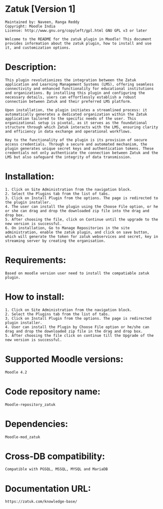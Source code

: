 # Zatuk [Version 1]

    Maintained by: Naveen, Ranga Reddy
    Copyright: Moodle India
    License: http://www.gnu.org/copyleft/gpl.html GNU GPL v3 or later

    Welcome to the README for the zatuk plugin in Moodle! This document provides information about the zatuk plugin, how to install and use it, and customization options.

# Description:

    This plugin revolutionizes the integration between the Zatuk application and Learning Management Systems (LMS), offering seamless connectivity and enhanced functionality for educational institutions and organizations. By installing this plugin and configuring the necessary details, users can effortlessly establish a robust connection between Zatuk and their preferred LMS platform.

    Upon installation, the plugin initiates a streamlined process: it automatically generates a dedicated organization within the Zatuk application tailored to the specific needs of the user. This organizational setup is pivotal, as it serves as the foundational structure through which Zatuk interacts with the LMS, ensuring clarity and efficiency in data exchange and operational workflows.

    Key to the functionality of the plugin is its provision of secure access credentials. Through a secure and automated mechanism, the plugin generates unique secret keys and authentication tokens. These credentials not only authenticate the connection between Zatuk and the LMS but also safeguard the integrity of data transmission.

# Installation:

    1. Click on Site Administration from the navigation block.
    2. Select the Plugins tab from the list of tabs.
    3. Click on Install Plugin from the options. The page is redirected to the plugin installer.
    4. The user can install the plugin using the Choose File option, or he or she can drag and drop the downloaded zip file into the drag and drop box.
    5. After choosing the file, click on Continue until the upgrade to the new version is successful.
    6. On installation, Go to Manage Repositories in the site administration, enable the zatuk plugin, and click on save button, which will generate the token for zatuk webservices and secret, key in streaming server by creating the organisation.

# Requirements:
    Based on moodle version user need to install the compatiable zatuk plugin.

# How to install:

    1. Click on Site Administration from the navigation block.
    2. Select the Plugins tab from the list of tabs.
    3. Click on Install Plugin from the options. The page is redirected plugin installer.
    4. User can install the Plugin by Choose File option or he/she can drag and drop the downloaded zip file in the drag and drop box.
    5. After choosing the file click on continue till the Upgrade of the new version is successful.

# Supported Moodle versions:
    Moodle 4.2

# Code repository name:
    Moodle-repository_zatuk

# Dependencies:
    Moodle-mod_zatuk

# Cross-DB compatibility:
    Compatible with PGSQL, MSSQL, MYSQL and MariaDB


# Documentation URL:
    https://zatuk.com/knowledge-base/
